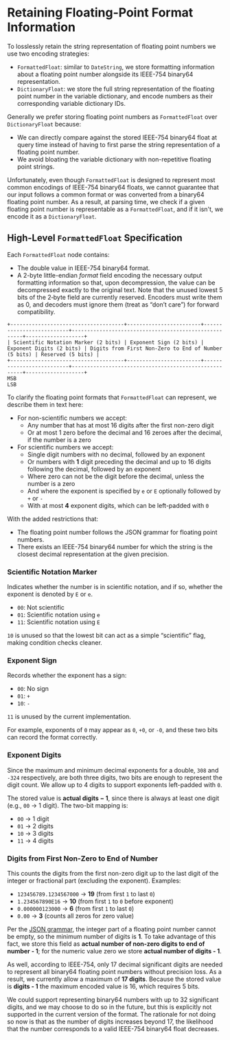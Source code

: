 # Retaining Floating-Point Format Information

To losslessly retain the string representation of floating point numbers we use two encoding
strategies:
* `FormattedFloat`: similar to `DateString`, we store formatting information about a floating point
number alongside its IEEE-754 binary64 representation.
* `DictionaryFloat`: we store the full string representation of the floating point number in the
variable dictionary, and encode numbers as their corresponding variable dictionary IDs.

Generally we prefer storing floating point numbers as `FormattedFloat` over `DictionaryFloat`
because:
* We can directly compare against the stored IEEE-754 binary64 float at query time instead of having
to first parse the string representation of a floating point number.
* We avoid bloating the variable dictionary with non-repetitive floating point strings.

Unfortunately, even though `FormattedFloat` is designed to represent most common encodings of
IEEE-754 binary64 floats, we cannot guarantee that our input follows a common format or was
converted from a binary64 floating point number. As a result, at parsing time, we check if a given
floating point number is representable as a `FormattedFloat`, and if it isn't, we encode it as a
`DictionaryFloat`.

## High-Level `FormattedFloat` Specification  

Each `FormattedFloat` node contains:

- The double value in IEEE-754 binary64 format.
- A 2-byte little-endian *format* field encoding the necessary output formatting information so
  that, upon decompression, the value can be decompressed exactly to the original text.
  Note that the unused lowest 5 bits of the 2‑byte field are currently reserved.
  Encoders must write them as 0, and decoders must ignore them (treat as “don’t care”) for forward
  compatibility.

```text
+-------------------------------------+------------------------+--------------------------+------------------------------------------------------+-------------------+
| Scientific Notation Marker (2 bits) | Exponent Sign (2 bits) | Exponent Digits (2 bits) | Digits from First Non-Zero to End of Number (5 bits) | Reserved (5 bits) |
+-------------------------------------+------------------------+--------------------------+------------------------------------------------------+-------------------+
MSB                                                                                                                                                                LSB
```

To clarify the floating point formats that `FormattedFloat` can represent, we describe them in text
here:
* For non-scientific numbers we accept:
  * Any number that has at most 16 digits after the first non-zero digit
  * Or at most 1 zero before the decimal and 16 zeroes after the decimal, if the number is a zero
* For scientific numbers we accept:
  * Single digit numbers with no decimal, followed by an exponent
  * Or numbers with **1** digit preceding the decimal and up to 16 digits following the
    decimal, followed by an exponent
  * Where zero can not be the digit before the decimal, unless the number is a zero
  * And where the exponent is specified by `e` or `E` optionally followed by `+` or `-`
  * With at most **4** exponent digits, which can be left-padded with `0`

With the added restrictions that:
* The floating point number follows the JSON grammar for floating point numbers.
* There exists an IEEE-754 binary64 number for which the string is the closest decimal
  representation at the given precision.

### Scientific Notation Marker

Indicates whether the number is in scientific notation, and if so, whether the exponent is denoted
by `E` or `e`.

- `00`: Not scientific
- `01`: Scientific notation using `e`
- `11`: Scientific notation using `E`

`10` is unused so that the lowest bit can act as a simple “scientific” flag, making condition
checks cleaner.

### Exponent Sign

Records whether the exponent has a sign:

- `00`: No sign
- `01`: `+`
- `10`: `-`

`11` is unused by the current implementation.

For example, exponents of `0` may appear as `0`, `+0`, or `-0`, and these two bits can record the
format correctly.

### Exponent Digits

Since the maximum and minimum decimal exponents for a double, `308` and `-324` respectively, are
both three digits, two bits are enough to represent the digit count. We allow up to 4 digits to
support exponents left-padded with `0`.

The stored value is **actual digits − 1**, since there is always at least one digit
(e.g., `00` → 1 digit). The two-bit mapping is:

- `00` → 1 digit
- `01` → 2 digits
- `10` → 3 digits
- `11` → 4 digits

### Digits from First Non-Zero to End of Number

This counts the digits from the first non-zero digit up to the last digit of the integer or
fractional part (excluding the exponent). Examples:

- `123456789.1234567000` → **19** (from first `1` to last `0`)
- `1.234567890E16` → **10** (from first `1` to `0` before exponent)
- `0.000000123000` → **6** (from first `1` to last `0`)
- `0.00` → **3** (counts all zeros for zero value)

Per the [JSON grammar][json_grammar], the integer part of a floating point number cannot be empty,
so the minimum number of digits is **1**. To take advantage of this fact, we store this field as
**actual number of non-zero digits to end of number - 1**; for the numeric value zero we store
**actual number of digits - 1**.

As well, according to IEEE-754, only 17 decimal significant digits are needed to represent all
binary64 floating point numbers without precision loss. As a result, we currently allow a maximum of
**17 digits**. Because the stored value is **digits - 1** the maximum encoded value is 16, which
requires 5 bits.

We could support representing binary64 numbers with up to 32 significant digits, and we may choose
to do so in the future, but this is explicitly not supported in the current version of the format.
The rationale for not doing so now is that as the number of digits increases beyond 17, the
likelihood that the number corresponds to a valid IEEE-754 binary64 float decreases.

[json_grammar]: https://www.crockford.com/mckeeman.html
